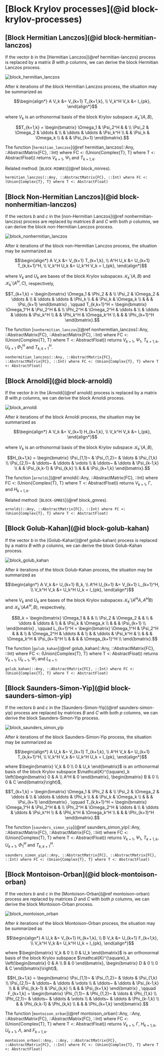 # [Block Krylov processes](@id block-krylov-processes)

## [Block Hermitian Lanczos](@id block-hermitian-lanczos)

If the vector $b$ in the [Hermitian Lanczos](@ref hermitian-lanczos) process is replaced by a matrix $B$ with $p$ columns, we can derive the block Hermitian Lanczos process.

![block_hermitian_lanczos](./graphics/block_hermitian_lanczos.png)

After $k$ iterations of the block Hermitian Lanczos process, the situation may be summarized as
```math
\begin{align*}
  A V_k &= V_{k+1} T_{k+1,k}, \\
  V_k^H V_k &= I_{pk},
\end{align*}
```
where $V_k$ is an orthonormal basis of the block Krylov subspace $\mathcal{K}_k^{\square}(A,B)$,
```math
T_{k+1,k} =
\begin{bmatrix}
  \Omega_1 & \Psi_2^H &        &          \\
  \Psi_2   & \Omega_2 & \ddots &          \\
           & \ddots   & \ddots & \Psi_k^H \\
           &          & \Psi_k & \Omega_k \\
           &          &        & \Psi_{k+1}
\end{bmatrix}.
```

The function [`hermitian_lanczos`](@ref hermitian_lanczos(::Any, ::AbstractMatrix{FC}, ::Int) where FC <: (Union{Complex{T}, T} where T <: AbstractFloat)) returns $V_{k+1}$, $\Psi_1$ and $T_{k+1,k}$.

Related method: [`BLOCK-MINRES`](@ref block_minres).

```@docs
hermitian_lanczos(::Any, ::AbstractMatrix{FC}, ::Int) where FC <: (Union{Complex{T}, T} where T <: AbstractFloat)
```

## [Block Non-Hermitian Lanczos](@id block-nonhermitian-lanczos)

If the vectors $b$ and $c$ in the [non-Hermitian Lanczos](@ref nonhermitian-lanczos) process are replaced by matrices $B$ and $C$ with both $p$ columns, we can derive the block non-Hermitian Lanczos process.

![block_nonhermitian_lanczos](./graphics/block_nonhermitian_lanczos.png)

After $k$ iterations of the block non-Hermitian Lanczos process, the situation may be summarized as
```math
\begin{align*}
  A V_k &= V_{k+1} T_{k+1,k}, \\
  A^H U_k &= U_{k+1} T_{k,k+1}^H, \\
  V_k^H U_k &= U_k^H V_k = I_{pk},
\end{align*}
```
where $V_k$ and $U_k$ are bases of the block Krylov subspaces $\mathcal{K}^{\square}_k(A,B)$ and $\mathcal{K}^{\square}_k (A^H,C)$, respectively,
```math
T_{k+1,k} =
\begin{bmatrix}
  \Omega_1 & \Phi_2   &        &          \\
  \Psi_2   & \Omega_2 & \ddots &          \\
           & \ddots   & \ddots & \Phi_k   \\
           &          & \Psi_k & \Omega_k \\
           &          &        & \Psi_{k+1}
\end{bmatrix}
, \qquad
T_{k,k+1}^H =
\begin{bmatrix}
  \Omega_1^H & \Psi_2^H   &          &            \\
  \Phi_2^H   & \Omega_2^H & \ddots   &            \\
             & \ddots     & \ddots   & \Psi_k^H   \\
             &            & \Phi_k^H & \Omega_k^H \\
             &            &          & \Phi_{k+1}^H
\end{bmatrix}.
```

The function [`nonhermitian_lanczos`](@ref nonhermitian_lanczos(::Any, ::AbstractMatrix{FC}, ::AbstractMatrix{FC}, ::Int) where FC <: (Union{Complex{T}, T} where T <: AbstractFloat)) returns $V_{k+1}$, $\Psi_1$, $T_{k+1,k}$, $U_{k+1}$ $\Phi_1^H$ and $T_{k,k+1}^H$.

```@docs
nonhermitian_lanczos(::Any, ::AbstractMatrix{FC}, ::AbstractMatrix{FC}, ::Int) where FC <: (Union{Complex{T}, T} where T <: AbstractFloat)
```

## [Block Arnoldi](@id block-arnoldi)

If the vector $b$ in the [Arnoldi](@ref arnoldi) process is replaced by a matrix $B$ with $p$ columns, we can derive the block Arnoldi process.

![block_arnoldi](./graphics/block_arnoldi.png)

After $k$ iterations of the block Arnoldi process, the situation may be summarized as
```math
\begin{align*}
  A V_k &= V_{k+1} H_{k+1,k}, \\
  V_k^H V_k &= I_{pk},
\end{align*}
```
where $V_k$ is an orthonormal basis of the block Krylov subspace $\mathcal{K}_k^{\square}(A,B)$,
```math
H_{k+1,k} =
\begin{bmatrix}
  \Psi_{1,1}~ & \Psi_{1,2}~ & \ldots       & \Psi_{1,k}   \\
  \Psi_{2,1}~ & \ddots~     & \ddots       & \vdots       \\
              & \ddots~     & \ddots       & \Psi_{k-1,k} \\
              &             & \Psi_{k,k-1} & \Psi_{k,k}   \\
              &             &              & \Psi_{k+1,k}
\end{bmatrix}.
```

The function [`arnoldi`](@ref arnoldi(::Any, ::AbstractMatrix{FC}, ::Int) where FC <: (Union{Complex{T}, T} where T <: AbstractFloat)) returns $V_{k+1}$, $\Gamma$, and $H_{k+1,k}$.

Related method: [`BLOCK-GMRES`](@ref block_gmres).

```@docs
arnoldi(::Any, ::AbstractMatrix{FC}, ::Int) where FC <: (Union{Complex{T}, T} where T <: AbstractFloat)
```

## [Block Golub-Kahan](@id block-golub-kahan)

If the vector $b$ in the [Golub-Kahan](@ref golub-kahan) process is replaced by a matrix $B$ with $p$ columns, we can derive the block Golub-Kahan process.

![block_golub_kahan](./graphics/block_golub_kahan.png)

After $k$ iterations of the block Golub-Kahan process, the situation may be summarized as
```math
\begin{align*}
  A V_k &= U_{k+1} B_k, \\
  A^H U_{k+1} &= V_{k+1} L_{k+1}^H, \\
  V_k^H V_k &= U_k^H U_k = I_{pk},
\end{align*}
```
where $V_k$ and $U_k$ are bases of the block Krylov subspaces $\mathcal{K}_k^{\square}(A^HA,A^HB)$ and $\mathcal{K}_k^{\square}(AA^H,B)$, respectively,
```math
B_k =
\begin{bmatrix}
  \Omega_1 &          &        &            \\
  \Psi_2   & \Omega_2 &        &            \\
           & \ddots   & \ddots &            \\
           &          & \Psi_k & \Omega_k   \\
           &          &        & \Psi_{k+1} \\
\end{bmatrix}
, \qquad
L_{k+1}^H =
\begin{bmatrix}
  \Omega_1^H & \Psi_2^H   &        &            &                \\
             & \Omega_2^H & \ddots &            &                \\
             &            & \ddots & \Psi_k^H   &                \\
             &            &        & \Omega_k^H & \Psi_{k+1}^H   \\
             &            &        &            & \Omega_{k+1}^H \\
\end{bmatrix}.
```

The function [`golub_kahan`](@ref golub_kahan(::Any, ::AbstractMatrix{FC}, ::Int) where FC <: (Union{Complex{T}, T} where T <: AbstractFloat)) returns $V_{k+1}$, $U_{k+1}$, $\Psi_1$ and $L_{k+1}$.

```@docs
golub_kahan(::Any, ::AbstractMatrix{FC}, ::Int) where FC <: (Union{Complex{T}, T} where T <: AbstractFloat)
```

## [Block Saunders-Simon-Yip](@id block-saunders-simon-yip)

If the vectors $b$ and $c$ in the [Saunders-Simon-Yip](@ref saunders-simon-yip) process are replaced by matrices $B$ and $C$ with both $p$ columns, we can derive the block Saunders-Simon-Yip process.

![block_saunders_simon_yip](./graphics/block_saunders_simon_yip.png)

After $k$ iterations of the block Saunders-Simon-Yip process, the situation may be summarized as
```math
\begin{align*}
  A U_k &= V_{k+1} T_{k+1,k}, \\
  A^H V_k &= U_{k+1} T_{k,k+1}^H, \\
  V_k^H V_k &= U_k^H U_k = I_{pk},
\end{align*}
```
where $\begin{bmatrix} V_k & 0 \\ 0 & U_k \end{bmatrix}$ is an orthonormal basis of the block Krylov subspace $\mathcal{K}^{\square}_k \left(\begin{bmatrix} 0 & A \\ A^H & 0 \end{bmatrix}, \begin{bmatrix} B & 0 \\ 0 & C \end{bmatrix}\right)$,
```math
T_{k+1,k} =
\begin{bmatrix}
  \Omega_1 & \Phi_2   &        &          \\
  \Psi_2   & \Omega_2 & \ddots &          \\
           & \ddots   & \ddots & \Phi_k   \\
           &          & \Psi_k & \Omega_k \\
           &          &        & \Psi_{k+1}
\end{bmatrix}
, \qquad
T_{k,k+1}^H =
\begin{bmatrix}
  \Omega_1^H & \Psi_2^H   &          &            \\
  \Phi_2^H   & \Omega_2^H & \ddots   &            \\
             & \ddots     & \ddots   & \Psi_k^H   \\
             &            & \Phi_k^H & \Omega_k^H \\
             &            &          & \Phi_{k+1}^H
\end{bmatrix}.
```

The function [`saunders_simon_yip`](@ref saunders_simon_yip(::Any, ::AbstractMatrix{FC}, ::AbstractMatrix{FC}, ::Int) where FC <: (Union{Complex{T}, T} where T <: AbstractFloat)) returns $V_{k+1}$, $\Psi_1$, $T_{k+1,k}$, $U_{k+1}$, $\Phi_1^H$ and $T_{k,k+1}^H$.

```@docs
saunders_simon_yip(::Any, ::AbstractMatrix{FC}, ::AbstractMatrix{FC}, ::Int) where FC <: (Union{Complex{T}, T} where T <: AbstractFloat)
```

## [Block Montoison-Orban](@id block-montoison-orban)

If the vectors $b$ and $c$ in the [Montoison-Orban](@ref montoison-orban) process are replaced by matrices $D$ and $C$ with both $p$ columns, we can derive the block Montoison-Orban process.

![block_montoison_orban](./graphics/block_montoison_orban.png)

After $k$ iterations of the block Montoison-Orban process, the situation may be summarized as
```math
\begin{align*}
  A U_k &= V_{k+1} H_{k+1,k}, \\
  B V_k &= U_{k+1} F_{k+1,k}, \\
  V_k^H V_k &= U_k^H U_k = I_{pk},
\end{align*}
```
where $\begin{bmatrix} V_k & 0 \\ 0 & U_k \end{bmatrix}$ is an orthonormal basis of the block Krylov subspace $\mathcal{K}^{\square}_k \left(\begin{bmatrix} 0 & A \\ B & 0 \end{bmatrix}, \begin{bmatrix} D & 0 \\ 0 & C \end{bmatrix}\right)$,
```math
H_{k+1,k} =
\begin{bmatrix}
  \Psi_{1,1}~ & \Psi_{1,2}~ & \ldots       & \Psi_{1,k}   \\
  \Psi_{2,1}~ & \ddots~     & \ddots       & \vdots       \\
              & \ddots~     & \ddots       & \Psi_{k-1,k} \\
              &             & \Psi_{k,k-1} & \Psi_{k,k}   \\
              &             &              & \Psi_{k+1,k}
\end{bmatrix}
, \qquad
F_{k+1,k} =
\begin{bmatrix}
  \Phi_{1,1}~ & \Phi_{1,2}~ & \ldots       & \Phi_{1,k}   \\
  \Phi_{2,1}~ & \ddots~     & \ddots       & \vdots       \\
              & \ddots~     & \ddots       & \Phi_{k-1,k} \\
              &             & \Phi_{k,k-1} & \Phi_{k,k}   \\
              &             &              & \Phi_{k+1,k}
\end{bmatrix}.
```

The function [`montoison_orban`](@ref montoison_orban(::Any, ::Any, ::AbstractMatrix{FC}, ::AbstractMatrix{FC}, ::Int) where FC <: (Union{Complex{T}, T} where T <: AbstractFloat)) returns $V_{k+1}$, $\Gamma$, $H_{k+1,k}$, $U_{k+1}$, $\Lambda$, and $F_{k+1,k}$.

```@docs
montoison_orban(::Any, ::Any, ::AbstractMatrix{FC}, ::AbstractMatrix{FC}, ::Int) where FC <: (Union{Complex{T}, T} where T <: AbstractFloat)
```
